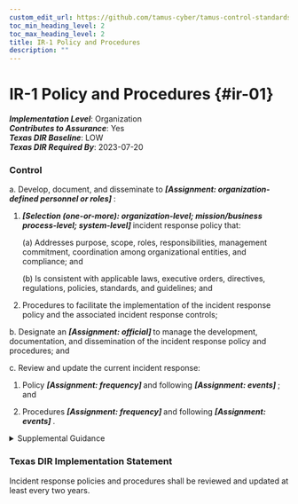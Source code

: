 ```yaml
---
custom_edit_url: https://github.com/tamus-cyber/tamus-control-standards/tree/main/content/tamus.edu/TAMUS_profile.yaml
toc_min_heading_level: 2
toc_max_heading_level: 2
title: IR-1 Policy and Procedures
description: ""
---
```


# IR-1 Policy and Procedures {#ir-01}

_**Implementation Level**_: Organization\
_**Contributes to Assurance**_: Yes\
_**Texas DIR Baseline**_: LOW\
_**Texas DIR Required By**_: 2023-07-20

### Control



a. Develop, document, and disseminate to <strong title="ir-1_prm_1"> <em>[Assignment: organization-defined personnel or roles]</em> </strong>:

1. <strong title="ir-01_odp.03"> <em>[Selection (one-or-more): organization-level; mission/business process-level; system-level]</em> </strong> incident response policy that:

    (a) Addresses purpose, scope, roles, responsibilities, management commitment, coordination among organizational entities, and compliance; and

    (b) Is consistent with applicable laws, executive orders, directives, regulations, policies, standards, and guidelines; and

2. Procedures to facilitate the implementation of the incident response policy and the associated incident response controls;

b. Designate an <strong title="ir-01_odp.04"> <em>[Assignment: official]</em> </strong> to manage the development, documentation, and dissemination of the incident response policy and procedures; and

c. Review and update the current incident response:

1. Policy <strong title="ir-01_odp.05"> <em>[Assignment: frequency]</em> </strong> and following <strong title="ir-01_odp.06"> <em>[Assignment: events]</em> </strong> ; and

2. Procedures <strong title="ir-01_odp.07"> <em>[Assignment: frequency]</em> </strong> and following <strong title="ir-01_odp.08"> <em>[Assignment: events]</em> </strong>.


<details><summary>Supplemental Guidance</summary>Incident response policy and procedures address the controls in the IR family that are implemented within systems and organizations. The risk management strategy is an important factor in establishing such policies and procedures. Policies and procedures contribute to security and privacy assurance. Therefore, it is important that security and privacy programs collaborate on the development of incident response policy and procedures. Security and privacy program policies and procedures at the organization level are preferable, in general, and may obviate the need for mission- or system-specific policies and procedures. The policy can be included as part of the general security and privacy policy or be represented by multiple policies that reflect the complex nature of organizations. Procedures can be established for security and privacy programs, for mission or business processes, and for systems, if needed. Procedures describe how the policies or controls are implemented and can be directed at the individual or role that is the object of the procedure. Procedures can be documented in system security and privacy plans or in one or more separate documents. Events that may precipitate an update to incident response policy and procedures include assessment or audit findings, security incidents or breaches, or changes in laws, executive orders, directives, regulations, policies, standards, and guidelines. Simply restating controls does not constitute an organizational policy or procedure.</details>

### Texas DIR Implementation Statement

Incident response policies and procedures shall be reviewed and updated at least every two years.

